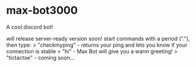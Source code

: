 # max-bot3000
A cool discord bot!

will release server-ready version soon!
start commands with a period ("."), then type:
    > "checkmyping"  -  returns your ping and lets you know if your connection is stable
    > "hi"  -  Max Bot will give you a warm greeting!
    > "tictactoe"  -  coming soon...

